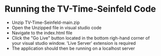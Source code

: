 # Running the TV-Time-Seinfeld Code


- Unzip TV-Time-Seinfeld-main.zip
- Open the Unzipped file in visual studio code
- Navigate to the index.html file
- Click the "Go Live" button located in the bottom righ-hand corner of your visual studio window. 'Live Server' extension is required
- The application should then be running on a localhost server
